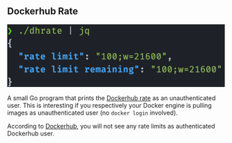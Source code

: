 ## Dockerhub Rate

![](./screenshot.png)

A small Go program that prints the [Dockerhub rate](https://docs.docker.com/docker-hub/download-rate-limit/#how-can-i-check-my-current-rate) as an unauthenticated user. This is interesting if you respectively your Docker engine is pulling images as unauthenticated user (no `docker login` involved).

According to [Dockerhub](https://docs.docker.com/docker-hub/download-rate-limit/#i-dont-see-any-ratelimit-headers), you will not see any rate limits as authenticated Dockerhub user.
